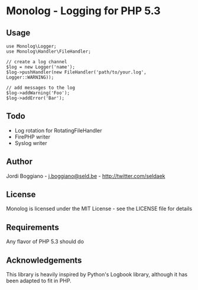 Monolog - Logging for PHP 5.3
=============================

Usage
-----

    use Monolog\Logger;
    use Monolog\Handler\FileHandler;

    // create a log channel
    $log = new Logger('name');
    $log->pushHandler(new FileHandler('path/to/your.log', Logger::WARNING));

    // add messages to the log
    $log->addWarning('Foo');
    $log->addError('Bar');

Todo
----

- Log rotation for RotatingFileHandler
- FirePHP writer
- Syslog writer

Author
------

Jordi Boggiano - <j.boggiano@seld.be> - <http://twitter.com/seldaek>

License
-------

Monolog is licensed under the MIT License - see the LICENSE file for details

Requirements
------------

Any flavor of PHP 5.3 should do

Acknowledgements
----------------

This library is heavily inspired by Python's Logbook library, although it has been adapted to fit in PHP.
